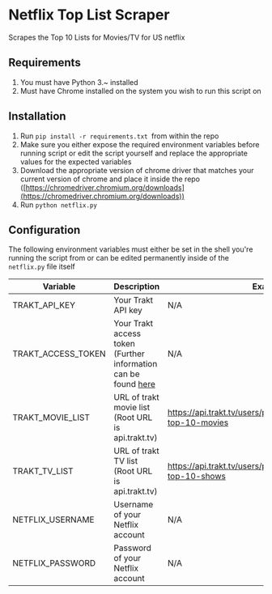 # Netflix Top List Scraper
Scrapes the Top 10 Lists for Movies/TV for US netflix

## Requirements
1. You must have Python 3.~ installed
2. Must have Chrome installed on the system you wish to run this script on

## Installation
1. Run `pip install -r requirements.txt `from within the repo
2. Make sure you either expose the required environment variables before running script or edit the script yourself and replace the appropriate values for the expected variables
4. Download the appropriate version of chrome driver that matches your current version of chrome and place it inside the repo ([https://chromedriver.chromium.org/downloads](https://chromedriver.chromium.org/downloads))
4. Run `python netflix.py` 

## Configuration
The following environment variables must either be set in the shell you're running the script from or can be edited permanently inside of the `netflix.py` file itself

|Variable  |Description  | Example
|--|--|--|
|TRAKT_API_KEY  |Your Trakt API key  | N/A	|
|TRAKT_ACCESS_TOKEN | Your Trakt access token (Further information can be found [here]([https://trakt.docs.apiary.io/#](https://trakt.docs.apiary.io/#))| N/A
|TRAKT_MOVIE_LIST | URL of trakt movie list (Root URL is api.trakt.tv) | https://api.trakt.tv/users/painbringer112/lists/netflix-top-10-movies
|TRAKT_TV_LIST | URL of trakt TV list (Root URL is api.trakt.tv) | https://api.trakt.tv/users/painbringer112/lists/netflix-top-10-shows |
|NETFLIX_USERNAME | Username of your Netflix account | N/A
|NETFLIX_PASSWORD | Password of your Netflix account | N/A


